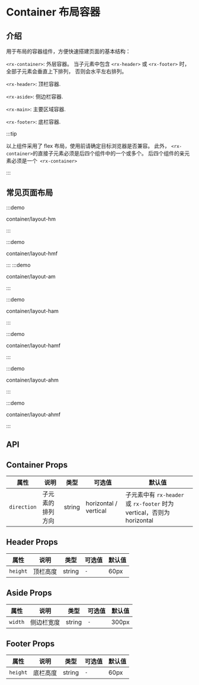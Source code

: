 # Container 布局容器

## 介绍

用于布局的容器组件，方便快速搭建页面的基本结构：


`<rx-container>`: 外层容器。 当子元素中包含 `<rx-header>` 或 `<rx-footer>` 时，全部子元素会垂直上下排列， 否则会水平左右排列。

`<rx-header>`: 顶栏容器.

`<rx-aside>`: 侧边栏容器.

`<rx-main>`: 主要区域容器.

`<rx-footer>`: 底栏容器.

:::tip

以上组件采用了 flex 布局，使用前请确定目标浏览器是否兼容。 此外， `<rx-container>`的直接子元素必须是后四个组件中的一个或多个。 后四个组件的亲元素必须是一个` <rx-container>`

:::

## 常见页面布局

<style lang="scss">
@use '../../examples/container/common-layout.scss';
</style>

:::demo

container/layout-hm

:::

:::demo

container/layout-hmf

:::
:::demo

container/layout-am

:::

:::demo

container/layout-ham

:::

:::demo

container/layout-hamf

:::

:::demo

container/layout-ahm

:::

:::demo

container/layout-ahmf

:::

## API

## Container Props

| 属性 | 说明 | 类型 | 可选值 | 默认值 |
| --- | --- | --- | --- | --- |
| `direction` | 子元素的排列方向 | string | horizontal / vertical | 子元素中有 `rx-header` 或 `rx-footer` 时为 vertical，否则为 horizontal


## Header Props

| 属性 | 说明 | 类型 | 可选值 | 默认值 |
| --- | --- | --- | --- | --- |
| `height` | 顶栏高度 | string | `-` | 60px


## Aside Props

| 属性 | 说明 | 类型 | 可选值 | 默认值 |
| --- | --- | --- | --- | --- |
| `width` | 侧边栏宽度 | string | `-` | 300px


## Footer Props

| 属性 | 说明 | 类型 | 可选值 | 默认值 |
| --- | --- | --- | --- | --- |
| `height` | 底栏高度 | string | `-` | 60px
